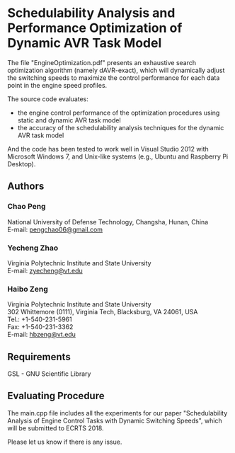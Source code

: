 # Schedulability Analysis and Performance Optimization of Dynamic AVR Task Model #

The file "EngineOptimization.pdf" presents an exhaustive search optimization algorithm (namely dAVR-exact), which will dynamically adjust the switching speeds to maximize the control performance for each data point in the engine speed profiles.

The source code evaluates:
- the engine control performance of the optimization procedures using static and dynamic AVR task model
- the accuracy of the schedulability analysis techniques for the dynamic AVR task model

And the code has been tested to work well in Visual Studio 2012 with Microsoft Windows 7, and Unix-like systems (e.g., Ubuntu and Raspberry Pi Desktop).

## Authors ##
### Chao Peng ###
National University of Defense Technology, Changsha, Hunan, China<br/>
E-mail: pengchao06@gmail.com

### Yecheng Zhao ###
Virginia Polytechnic Institute and State University<br/>
E-mail: zyecheng@vt.edu

### Haibo Zeng ###
Virginia Polytechnic Institute and State University<br/>
302 Whittemore (0111), Virginia Tech, Blacksburg, VA 24061, USA<br/>
Tel.: +1-540-231-5961<br/>
Fax: +1-540-231-3362<br/>
E-mail: hbzeng@vt.edu

## Requirements ##
GSL - GNU Scientific Library

## Evaluating Procedure ##

The main.cpp file includes all the experiments for our paper "Schedulability Analysis of Engine Control Tasks
with Dynamic Switching Speeds", which will be submitted to ECRTS 2018. 

Please let us know if there is any issue.
